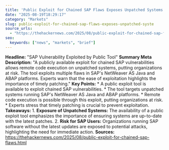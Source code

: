 ```yaml
---
title: 'Public Exploit for Chained SAP Flaws Exposes Unpatched Systems to Remote Code Execution'
date: "2025-08-19T18:29:17"
category: "Markets"
slug: public-exploit-for-chained-sap-flaws-exposes-unpatched-syste
source_urls:
  - "https://thehackernews.com/2025/08/public-exploit-for-chained-sap-flaws.html"
seo:
  keywords: ["news", "markets", "brief"]
---
```

**Headline:** "SAP Vulnerability Exploited by Public Tool"  **Summary Meta Description:** "A publicly available exploit for chained SAP vulnerabilities allows remote code execution on unpatched systems, putting organizations at risk. The tool exploits multiple flaws in SAP's NetWeaver AS Java and ABAP platforms. Experts warn that the ease of exploitation highlights the importance of timely patching."  **Key Points:**  * A public exploit tool is available to exploit chained SAP vulnerabilities. * The tool targets unpatched systems running SAP's NetWeaver AS Java and ABAP platforms. * Remote code execution is possible through this exploit, putting organizations at risk. * Experts stress that timely patching is crucial to prevent exploitation.  **Takeaways:**  1. **Exposure of Unpatched Systems:** The availability of a public exploit tool emphasizes the importance of ensuring systems are up-to-date with the latest patches. 2. **Risk for SAP Users:** Organizations running SAP software without the latest updates are exposed to potential attacks, highlighting the need for immediate action.  **Sources:** https://thehackernews.com/2025/08/public-exploit-for-chained-sap-flaws.html 
